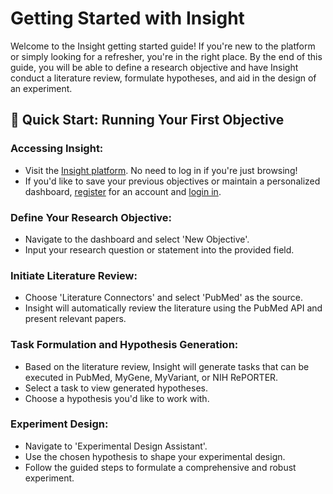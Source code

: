 # Getting Started with Insight

Welcome to the Insight getting started guide! If you're new to the platform or simply looking for a refresher, you're in the right place. By the end of this guide, you will be able to define a research objective and have Insight conduct a literature review, formulate hypotheses, and aid in the design of an experiment.

## 🚀 Quick Start: Running Your First Objective

### Accessing Insight:
- Visit the [Insight platform](https://insightai.dev/). No need to log in if you're just browsing!
- If you'd like to save your previous objectives or maintain a personalized dashboard, [register](https://insightai.dev/signup) for an account and [login in](https://insightai.dev/login).

### Define Your Research Objective:
- Navigate to the dashboard and select 'New Objective'.
- Input your research question or statement into the provided field.

### Initiate Literature Review:
- Choose 'Literature Connectors' and select 'PubMed' as the source.
- Insight will automatically review the literature using the PubMed API and present relevant papers.

### Task Formulation and Hypothesis Generation:
- Based on the literature review, Insight will generate tasks that can be executed in PubMed, MyGene, MyVariant, or NIH RePORTER.
- Select a task to view generated hypotheses.
- Choose a hypothesis you'd like to work with.

### Experiment Design:
- Navigate to 'Experimental Design Assistant'.
- Use the chosen hypothesis to shape your experimental design.
- Follow the guided steps to formulate a comprehensive and robust experiment.